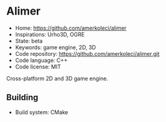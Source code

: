 # Alimer

- Home: https://github.com/amerkoleci/alimer
- Inspirations: Urho3D, OGRE
- State: beta
- Keywords: game engine, 2D, 3D
- Code repository: https://github.com/amerkoleci/alimer.git
- Code language: C++
- Code license: MIT

Cross-platform 2D and 3D game engine.

## Building

- Build system: CMake

